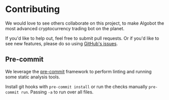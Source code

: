 # Contributing

We would love to see others collaborate on this project, to make Algobot the most advanced cryptocurrency trading bot on the planet. 

If you'd like to help out, feel free to submit pull requests. Or if you'd like to see new features, please do so using [GitHub's issues](https://github.com/ZENALC/algobot/issues).

## Pre-commit

We leverage the [pre-commit](https://pre-commit.com/) framework to perform linting and running some static analysis tools.

Install git hooks with `pre-commit install` or run the checks manually `pre-commit run`. Passing `-a` to run over all files.
